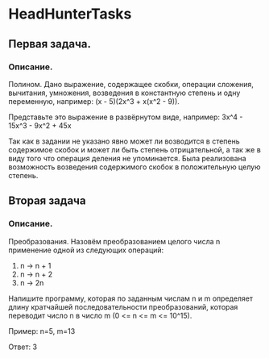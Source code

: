 # HeadHunterTasks
## Первая задача.
### Описание.
Полином.
Дано выражение, содержащее скобки, операции сложения, вычитания, умножения, возведения в константную степень и одну переменную, например: (x - 5)(2x^3 + x(x^2 - 9)).

Представьте это выражение в развёрнутом виде, например: 3x^4 - 15x^3 - 9x^2 + 45x

Так как в задании не указано явно может ли возводится в степень содержимое скобок и может ли быть степень
отрицательной, а так же в виду того что операция деления не упоминается. Была реализована возможность возведения
содержимого скобок в положительную целую степень.
  
## Вторая задача
### Описание.
Преобразования.
Назовём преобразованием целого числа n применение одной из следующих операций:

1) n -> n + 1
2) n -> n + 2
3) n -> 2n

Напишите программу, которая по заданным числам n и m определяет длину кратчайшей последовательности преобразований, которая переводит число n в число m (0 <= n <= m <= 10^15).

Пример:
n=5, m=13

Ответ: 3

